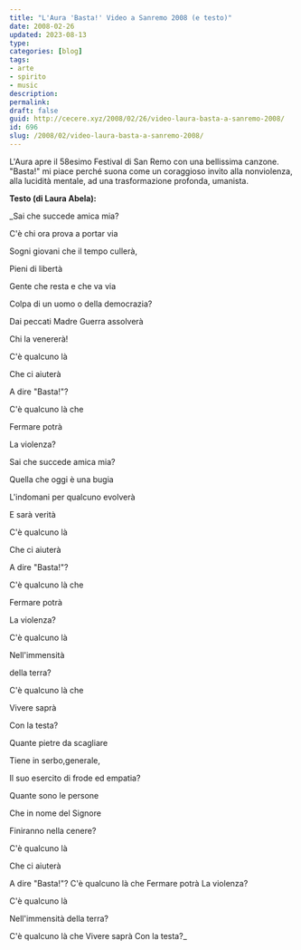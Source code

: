 ```yaml
---
title: "L'Aura 'Basta!' Video a Sanremo 2008 (e testo)"
date: 2008-02-26
updated: 2023-08-13
type: 
categories: [blog]
tags:
- arte
- spirito
- music
description: 
permalink: 
draft: false
guid: http://cecere.xyz/2008/02/26/video-laura-basta-a-sanremo-2008/
id: 696
slug: /2008/02/video-laura-basta-a-sanremo-2008/
---
```


L'Aura apre il 58esimo Festival di San Remo con una bellissima canzone. "Basta!" mi piace perché suona come un coraggioso invito alla nonviolenza, alla lucidità mentale, ad una trasformazione profonda, umanista.

**Testo (di Laura Abela):**
  
_Sai che succede amica mia?
  
C'è chi ora prova a portar via
  
Sogni giovani che il tempo cullerà,
  
Pieni di libertà
  
Gente che resta e che va via
  
Colpa di un uomo o della democrazia?
  
Dai peccati Madre Guerra assolverà
  
Chi la venererà!
  
C'è qualcuno là
  
Che ci aiuterà
  
A dire "Basta!"?
  
C'è qualcuno là che
  
Fermare potrà
  
La violenza?
  
Sai che succede amica mia?
  
Quella che oggi è una bugia
  
L'indomani per qualcuno evolverà
  
E sarà verità
  
C'è qualcuno là
  
Che ci aiuterà
  
A dire "Basta!"?
  
C'è qualcuno là che
  
Fermare potrà
  
La violenza?
  
C'è qualcuno là
  
Nell'immensità
  
della terra?
  
C'è qualcuno là che
  
Vivere saprà
  
Con la testa?
  
Quante pietre da scagliare
  
Tiene in serbo,generale,
  
Il suo esercito di frode ed empatia?
  
Quante sono le persone
  
Che in nome del Signore
  
Finiranno nella cenere?
  
C'è qualcuno là
  
Che ci aiuterà
  
A dire "Basta!"?
C'è qualcuno là che
Fermare potrà
La violenza?
  
C'è qualcuno là
  
Nell'immensità
della terra?
  
C'è qualcuno là che
Vivere saprà
Con la testa?_